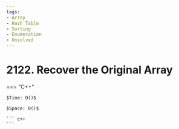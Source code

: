 ```yaml
---
tags:
- Array
- Hash Table
- Sorting
- Enumeration
- Unsolved
---
```



# 2122. Recover the Original Array

=== "C++"

    $Time: O()$

    $Space: O()$

    ``` c++
    ```
